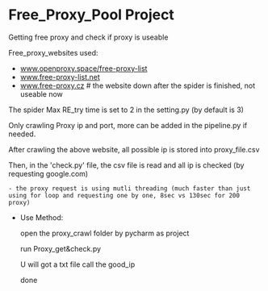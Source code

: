 # Free_Proxy_Pool Project
Getting free proxy and check if proxy is useable

Free_proxy_websites used:
- www.openproxy.space/free-proxy-list
- www.free-proxy-list.net
- www.free-proxy.cz # the website down after the spider is finished, not useable now

The spider Max RE_try time is set to 2 in the setting.py (by default is 3)

Only crawling Proxy ip and port, more can be added in the pipeline.py if needed.

After crawling the above website, all possible ip is stored into proxy_file.csv

Then, in the 'check.py' file, the csv file is read and all ip is checked (by requesting google.com)
	
	- the proxy request is using mutli threading (much faster than just using for loop and requesting one by one, 8sec vs 130sec for 200 proxy)  

- Use Method:
	
	open the proxy_crawl folder by pycharm as project
	
	run Proxy_get&check.py
	
	U will got a txt file call the good_ip
	
	done



